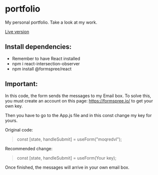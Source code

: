 # portfolio

My personal portfolio. Take a look at my work.

[Live version](https://nicolaslynch.github.io/portfolio/)



## Install dependencies:

- Remember to have React installed
- npm i react-intersection-observer
- npm install @formspree/react




## Important:

In this code, the form sends the messages to my Email box. To solve this, you must create an account on this page: https://formspree.io/ 
to get your own key.

Then you have to go to the App.js file and in this const change my key for yours.

Original code:
> const [state, handleSubmit] = useForm("moqredvl");

Recommended change:
> const [state, handleSubmit] = useForm(Your key);

Once finished, the messages will arrive in your own email box.

